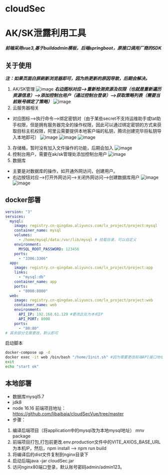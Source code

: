# cloudSec
# AK/SK泄露利用工具
***前端采用vue3,基于buildadmin模板，后端springboot，原接口调用厂商的SDK***
## 关于使用
***注：如果页面白屏刷新浏览器即可，因为热更新的原因导致，后期会解决。***
1. AK/SK管理
![image](https://user-images.githubusercontent.com/108923559/232522170-4e0bf7ee-067c-4401-9ed1-f7f51abfe5a5.png)
***右边图标对应-->重新检测资源及权限（也就是重新遍历资源信息）-->添加控制台用户（通过控制台登录）-->获取策略列表（需要当前账号绑定了策略）***
![image](https://user-images.githubusercontent.com/108923559/232522409-0f63dac0-949f-4c62-9813-8fea0e1f4461.png)
2. 云服务器相关
- 对应图标-->执行命令-->绑定密钥对（由于某些secret不支持运维助手或tat助手权限，但是拥有服务器完全的操作权限，因此可以通过绑定密钥的方式来获取目标主机权限，阿里云需要提供本地客户端的私钥，腾讯创建完毕将私钥导入本地即可）
![image](https://user-images.githubusercontent.com/108923559/232520276-bd9e23fc-eab2-4af1-ad99-ecb5d3bb834c.png)
![image](https://user-images.githubusercontent.com/108923559/232520972-8deed19a-f5b2-4fdd-b5fd-156ea933ded7.png)
![image](https://user-images.githubusercontent.com/108923559/232521203-c0320ef8-0df3-4f3a-b9fe-c3afe8aaf5f7.png)
3. 存储桶，暂时没有加入文件操作的功能，后期会加入
![image](https://user-images.githubusercontent.com/108923559/232521771-cfb4230c-231f-4093-b433-e819eb7b5230.png)
4. 控制台用户，需要在ak/sk管理处添加控制台用户
![image](https://user-images.githubusercontent.com/108923559/232523622-87daeb12-21dc-49f6-a604-d02b41f0bc64.png)
5. 数据库
- 主要是对数据库的操作，如开通外网访问，创建用户。
- 右边按钮对应-->打开外网访问-->关闭外网访问-->创建数据库用户
![image](https://user-images.githubusercontent.com/108923559/232523914-4d6da393-e83c-46f2-8acf-48bc3cc2f4c6.png)
![image](https://user-images.githubusercontent.com/108923559/232524570-d9e42b57-edea-4031-b0a1-eadf1184daf2.png)

## docker部署
```yaml
version: "3"
services:
  mysql:
    image: registry.cn-qingdao.aliyuncs.com/lx_project/project:mysql
    container_name: mysql
    volumes:
      - /home/mysql/data:/var/lib/mysql # 挂载目录，可以自定义
    environment:
      MYSQL_ROOT_PASSWORD: 123456
    ports:
      - "3306:3306" 
  app:
    image: registry.cn-qingdao.aliyuncs.com/lx_project/project:app
    links:
      - "mysql:db"
    container_name: app
    ports:
      - "8000:8000"
  web:
    image: registry.cn-qingdao.aliyuncs.com/lx_project/project:web
    container_name: web
    environment:
      API_IP: 192.168.61.129 #更改此处为本机IP
      API_PORT: 8000
    ports:
      - "80:80"
# 其余部分无需更改，默认即可
```

启动脚本
```bash
docker-compose up -d
docker exec -it web /bin/bash "/home/Iinit.sh" #因为需要更改前端API接口地址，所以需要执行这个脚本，也可以docker-compose启动后进入容器手动执行
exit
echo "start ok"
```

## 本地部署
- 数据库mysql5.7
- jdk8
- node 16.16
前端项目地址：https://github.com/libaibaia/cloudSecVue/tree/master
- 步骤：
1. 编译后端项目（将application中的mysql改为本地mysql地址） mnv package
2. 前端项目打包,打包前更改.env.production文件中的VITE_AXIOS_BASE_URL为本机IP，然后，npm install --> npm run build
3. 将编译后的dist文件复制到nginx目录下
4. 启动后端java -jar cloudSec.jar
5. 访问nginx80端口登录，默认账号密码admin/admin123。
